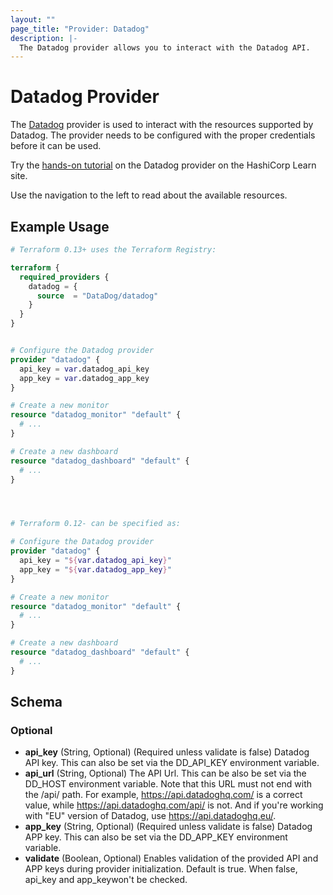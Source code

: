 ```yaml
---
layout: ""
page_title: "Provider: Datadog"
description: |-
  The Datadog provider allows you to interact with the Datadog API.
---
```


# Datadog Provider

The [Datadog](https://www.datadoghq.com) provider is used to interact with the resources supported by Datadog. The provider needs to be configured with the proper credentials before it can be used.

Try the [hands-on tutorial](https://learn.hashicorp.com/tutorials/terraform/datadog-provider?in=terraform/use-case?utm_source=WEBSITE&utm_medium=WEB_IO&utm_offer=ARTICLE_PAGE&utm_content=DOCS) on the Datadog provider on the HashiCorp Learn site.

Use the navigation to the left to read about the available resources.

## Example Usage

```terraform
# Terraform 0.13+ uses the Terraform Registry:

terraform {
  required_providers {
    datadog = {
      source  = "DataDog/datadog"
    }
  }
}


# Configure the Datadog provider
provider "datadog" {
  api_key = var.datadog_api_key
  app_key = var.datadog_app_key
}

# Create a new monitor
resource "datadog_monitor" "default" {
  # ...
}

# Create a new dashboard
resource "datadog_dashboard" "default" {
  # ...
}




# Terraform 0.12- can be specified as:

# Configure the Datadog provider
provider "datadog" {
  api_key = "${var.datadog_api_key}"
  app_key = "${var.datadog_app_key}"
}

# Create a new monitor
resource "datadog_monitor" "default" {
  # ...
}

# Create a new dashboard
resource "datadog_dashboard" "default" {
  # ...
}
```

## Schema

### Optional

- **api_key** (String, Optional) (Required unless validate is false) Datadog API key. This can also be set via the DD_API_KEY environment variable.
- **api_url** (String, Optional) The API Url. This can be also be set via the DD_HOST environment variable. Note that this URL must not end with the /api/ path. For example, https://api.datadoghq.com/ is a correct value, while https://api.datadoghq.com/api/ is not. And if you're working with "EU" version of Datadog, use https://api.datadoghq.eu/.
- **app_key** (String, Optional) (Required unless validate is false) Datadog APP key. This can also be set via the DD_APP_KEY environment variable.
- **validate** (Boolean, Optional) Enables validation of the provided API and APP keys during provider initialization. Default is true. When false, api_key and app_keywon't be checked.
